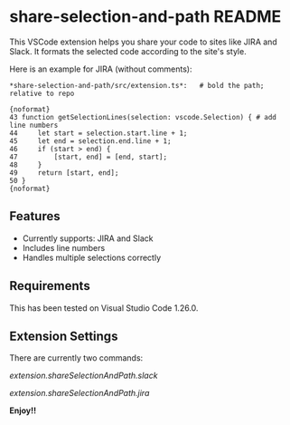 # share-selection-and-path README

This VSCode extension helps you share your code to sites like JIRA and Slack.
It formats the selected code according to the site's style.

Here is an example for JIRA (without comments):

```
*share-selection-and-path/src/extension.ts*:   # bold the path; relative to repo

{noformat}
43 function getSelectionLines(selection: vscode.Selection) { # add line numbers
44     let start = selection.start.line + 1;
45     let end = selection.end.line + 1;
46     if (start > end) {
47         [start, end] = [end, start];
48     }
49     return [start, end];
50 }
{noformat}
```

## Features

* Currently supports: JIRA and Slack
* Includes line numbers
* Handles multiple selections correctly

## Requirements

This has been tested on Visual Studio Code 1.26.0.

## Extension Settings

There are currently two commands:

*extension.shareSelectionAndPath.slack*

*extension.shareSelectionAndPath.jira*

**Enjoy!!**
